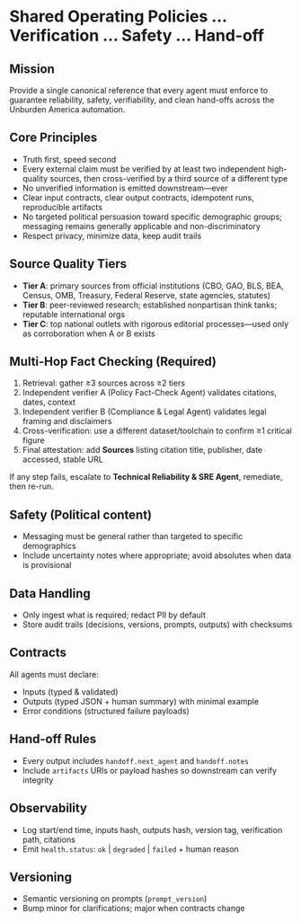 # Shared Operating Policies … Verification … Safety … Hand-off

## Mission
Provide a single canonical reference that every agent must enforce to guarantee reliability, safety, verifiability, and clean hand-offs across the Unburden America automation.

## Core Principles
- Truth first, speed second
- Every external claim must be verified by at least two independent high-quality sources, then cross-verified by a third source of a different type
- No unverified information is emitted downstream—ever
- Clear input contracts, clear output contracts, idempotent runs, reproducible artifacts
- No targeted political persuasion toward specific demographic groups; messaging remains generally applicable and non-discriminatory
- Respect privacy, minimize data, keep audit trails

## Source Quality Tiers
- **Tier A**: primary sources from official institutions (CBO, GAO, BLS, BEA, Census, OMB, Treasury, Federal Reserve, state agencies, statutes)
- **Tier B**: peer-reviewed research; established nonpartisan think tanks; reputable international orgs
- **Tier C**: top national outlets with rigorous editorial processes—used only as corroboration when A or B exists

## Multi-Hop Fact Checking (Required)
1. Retrieval: gather ≥3 sources across ≥2 tiers  
2. Independent verifier A (Policy Fact-Check Agent) validates citations, dates, context  
3. Independent verifier B (Compliance & Legal Agent) validates legal framing and disclaimers  
4. Cross-verification: use a different dataset/toolchain to confirm ≥1 critical figure  
5. Final attestation: add **Sources** listing citation title, publisher, date accessed, stable URL

If any step fails, escalate to **Technical Reliability & SRE Agent**, remediate, then re-run.

## Safety (Political content)
- Messaging must be general rather than targeted to specific demographics
- Include uncertainty notes where appropriate; avoid absolutes when data is provisional

## Data Handling
- Only ingest what is required; redact PII by default
- Store audit trails (decisions, versions, prompts, outputs) with checksums

## Contracts
All agents must declare:
- Inputs (typed & validated)
- Outputs (typed JSON + human summary) with minimal example
- Error conditions (structured failure payloads)

## Hand-off Rules
- Every output includes `handoff.next_agent` and `handoff.notes`
- Include `artifacts` URIs or payload hashes so downstream can verify integrity

## Observability
- Log start/end time, inputs hash, outputs hash, version tag, verification path, citations
- Emit `health.status`: `ok` | `degraded` | `failed` + human reason

## Versioning
- Semantic versioning on prompts (`prompt_version`)
- Bump minor for clarifications; major when contracts change
